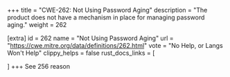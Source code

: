 +++
title = "CWE-262: Not Using Password Aging"
description	= "The product does not have a mechanism in place for managing password aging."
weight = 262

[extra]
id = 262
name = "Not Using Password Aging"
url = "https://cwe.mitre.org/data/definitions/262.html"
vote = "No Help, or Langs Won't Help"
clippy_helps = false
rust_docs_links = [
	
]
+++
See 256 reason
